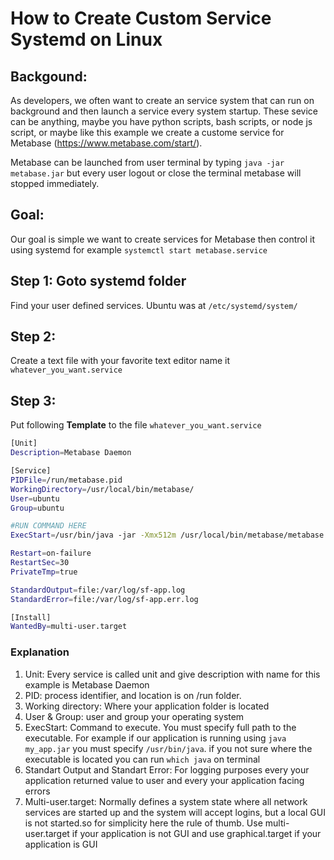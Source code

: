 # How to Create Custom Service Systemd on Linux


## Backgound:

As developers, we often want to create an service system that can run on background and then launch a service every system startup. These sevice can be anything, maybe you have python scripts, bash scripts, or node js script, or maybe like this example we create a custome service for Metabase (https://www.metabase.com/start/).

Metabase can be launched from user terminal by typing `java -jar metabase.jar` but every user logout or close the terminal metabase will stopped immediately.

## Goal:

Our goal is simple we want to create services for Metabase then control it using systemd for example `systemctl start metabase.service`

## Step 1: Goto systemd folder

Find your user defined services. Ubuntu was at `/etc/systemd/system/`

## Step 2:

Create a text file with your favorite text editor name it `whatever_you_want.service`

## Step 3:

Put following **Template** to the file `whatever_you_want.service`

```sh
[Unit]
Description=Metabase Daemon

[Service]
PIDFile=/run/metabase.pid
WorkingDirectory=/usr/local/bin/metabase/
User=ubuntu
Group=ubuntu

#RUN COMMAND HERE
ExecStart=/usr/bin/java -jar -Xmx512m /usr/local/bin/metabase/metabase.jar

Restart=on-failure
RestartSec=30
PrivateTmp=true

StandardOutput=file:/var/log/sf-app.log
StandardError=file:/var/log/sf-app.err.log

[Install]
WantedBy=multi-user.target
```

### Explanation

1. Unit: Every service is called unit and give description with name for this example is Metabase Daemon
2. PID: process identifier, and location is on /run folder.
3. Working directory: Where your application folder is located
4. User & Group: user and group your operating system
5. ExecStart: Command to execute. You must specify full path to the executable. For example if our application is running using `java my_app.jar` you must specify `/usr/bin/java`. if you not sure where the executable is located you can run `which java` on terminal
6. Standart Output and Standart Error: For logging purposes every your application returned value to user and every your application facing errors
7. Multi-user.target: Normally defines a system state where all network services are started up and the system will accept logins, but a local GUI is not started.so for simplicity here the rule of thumb. Use multi-user.target if your application is not GUI and use graphical.target if your application is GUI

